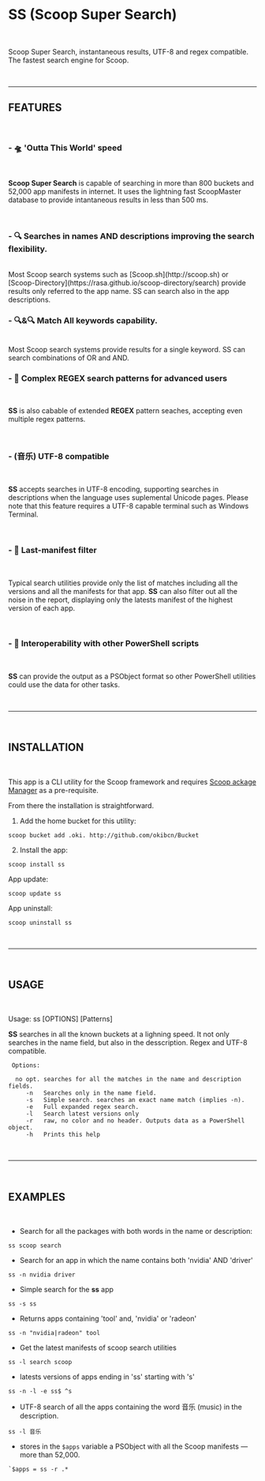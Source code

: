 # SS (Scoop **Super Search**) 

<br/>

Scoop Super Search, instantaneous results, UTF-8 and regex compatible. The fastest search engine for Scoop.

<br/>


____

## **FEATURES**

<br/>

### - 🛸 **'Outta This World' speed**

<br/>

**Scoop Super Search** is capable of searching in more than 800 buckets and 52,000 app manifests in internet. It uses the lightning fast ScoopMaster database to provide intantaneous results in less than 500 ms.

<br/>


### - 🔍 **Searches in names AND descriptions improving the search flexibility.**
<br/>
Most Scoop search systems such as [Scoop.sh](http://scoop.sh) or [Scoop-Directory](https://rasa.github.io/scoop-directory/search) provide results only referred to the app name. SS can search also in the app descriptions.

<br/>


### - 🔍&🔍 **Match All keywords capability.** 
<br/>
Most Scoop search systems provide results for a single keyword. SS can search combinations of OR and AND.

<br/>


### - 🔧 **Complex REGEX search patterns for advanced users**
<br/>

**SS** is also cabable of extended **REGEX** pattern seaches, accepting even multiple regex patterns.

<br/>


### - **(音乐) UTF-8 compatible**
<br/>

**SS** accepts searches in UTF-8 encoding, supporting searches in descriptions when the language uses suplemental Unicode pages. Please note that this feature requires a UTF-8 capable terminal such as Windows Terminal.

<br/>


### - 📝 **Last-manifest filter**
<br/>

Typical search utilities provide only the list of matches including all the versions and all the manifests for that app. **SS** can also filter out all the noise in the report, displaying only the latests manifest of the highest version of each app.

<br/>


### - 📝 **Interoperability with other PowerShell scripts**
<br/>

**SS** can provide the output as a PSObject format so other PowerShell utilities could use the data for other tasks.

<br/>

____

<br/>

## **INSTALLATION**
<br/>

This app is a CLI utility for the Scoop framework and requires [Scoop ackage Manager](http://scoop.sh) as a pre-requisite.

From there the installation is straightforward.

1. Add the home bucket for this utility:
```pwsh
scoop bucket add .oki. http://github.com/okibcn/Bucket
```
2. Install the app:
```pwsh
scoop install ss
```

App update:
```pwsh
scoop update ss
```

App uninstall:
```pwsh
scoop uninstall ss
```

<br/>

____

<br/>

## **USAGE**

<br/>

Usage: ss [OPTIONS] [Patterns]

 **SS** searches in all the known buckets at a lighning speed. It not only searches in the name field, but also in the desscription. Regex and UTF-8 compatible.
```
 Options:

  no opt. searches for all the matches in the name and description fields.
     -n   Searches only in the name field.
     -s   Simple search. searches an exact name match (implies -n).
     -e   Full expanded regex search.
     -l   Search latest versions only
     -r   raw, no color and no header. Outputs data as a PowerShell object.
     -h   Prints this help
```

<br/>

____

<br/>

## **EXAMPLES**

<br/>

- Search for all the packages with both words in the name or description:
```pwsh
ss scoop search
```
- Search for an app in which the name contains both 'nvidia' AND 'driver'
```pwsh
ss -n nvidia driver 
```
- Simple search for the **ss** app
```pwsh
ss -s ss 
```
- Returns apps containing 'tool' and, 'nvidia' or 'radeon'
```pwsh
ss -n "nvidia|radeon" tool
```
- Get the latest manifests of scoop search utilities
```pwsh
ss -l search scoop 
```
- latests versions of apps ending in 'ss' starting with 's'
```pwsh
ss -n -l -e ss$ ^s 
```
- UTF-8 search of all the apps containing the word 音乐 (music) in the description.
```pwsh
ss -l 音乐 
```
- stores in the `$apps` variable a PSObject with all the Scoop manifests — more than 52,000.
```pwsh
`$apps = ss -r .* 
```
